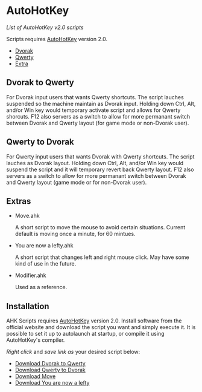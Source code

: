 # AutoHotKey
_List of AutoHotKey v2.0 scripts_

Scripts requires [AutoHotKey] version 2.0.
- [Dvorak]
- [Qwerty]
- [Extra]

## Dvorak to Qwerty
For Dvorak input users that wants Qwerty shortcuts.
The script lauches suspended so the machine maintain as Dvorak input.
Holding down Ctrl, Alt, and/or Win key would temporary activate script and allows for Qwerty shorcuts.
F12 also servers as a switch to allow for more permanant switch between Dvorak and Qwerty layout (for game mode or non-Dvorak user).

## Qwerty to Dvorak
For Qwerty input users that wants Dvorak with Qwerty shortcuts.
The script lauches as Dvorak layout.
Holding down Ctrl, Alt, and/or Win key would suspend the script and it will temporary revert back Qwerty layout.
F12 also servers as a switch to allow for more permanant switch between Dvorak and Qwerty layout (game mode or for non-Dvorak user).

## Extras
- Move.ahk

  A short script to move the mouse to avoid certain situations. Current default is moving once a minute, for 60 mintues.
  
- You are now a lefty.ahk

  A short script that changes left and right mouse click. May have some kind of use in the future.
  
- Modifier.ahk

  Used as a reference.

## Installation
AHK Scripts requires [AutoHotKey] version 2.0.
Install software from the official website and download the script you want and simply execute it.
It is possible to set it up to autolaunch at startup, or compile it using AutoHotKey's compiler.

_Right click_ and _save link as_ your desired script below:

- [Download Dvorak to Qwerty]
- [Download Qwerty to Dvorak]
- [Download Move]
- [Download You are now a lefty]


[AutoHotKey]: <https://www.autohotkey.com>
[Dvorak]: <https://github.com/MLJ326/AutoHotKey#Dvorak-to-Qwerty>
[Qwerty]: <https://github.com/MLJ326/AutoHotKey#Qwerty-to-Dvorak>
[Extra]: <https://github.com/MLJ326/AutoHotKey#Extras>
[Download Dvorak to Qwerty]: <https://raw.githubusercontent.com/MLJ326/AutoHotKey/main/Dvoark/Dvorak%20to%20Qwerty.ahk>
[Download Qwerty to Dvorak]: <https://raw.githubusercontent.com/MLJ326/AutoHotKey/main/Qwerty/Qwerty%20to%20Dvorak.ahk>
[Download Move]: <https://raw.githubusercontent.com/MLJ326/AutoHotKey/main/Extra/Move.ahk>
[Download You are now a lefty]: <https://raw.githubusercontent.com/MLJ326/AutoHotKey/main/Extra/You%20are%20now%20a%20lefty.ahk>
